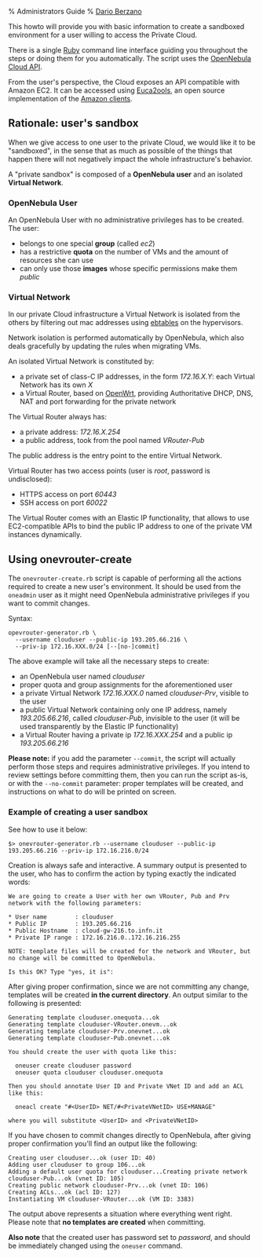 % Administrators Guide
% [Dario Berzano](mailto:dario.berzano@cern.ch)

This howto will provide you with basic information to create a
sandboxed environment for a user willing to access the Private
Cloud.

There is a single [Ruby](http://www.ruby-lang.org/) command line
interface guiding you throughout the steps or doing them for you
automatically. The script uses the
[OpenNebula Cloud API](opennebula.org/doc/3.8/oca/ruby/).

From the user's perspective, the Cloud exposes an API compatible with
Amazon EC2. It can be accessed using
[Euca2ools](http://www.eucalyptus.com/download/euca2ools), an open
source implementation of the
[Amazon clients](https://aws.amazon.com/ec2/faqs/).


Rationale: user's sandbox
-------------------------

When we give access to one user to the private Cloud, we would like it
to be "sandboxed", in the sense that as much as possible of the things
that happen there will not negatively impact the whole
infrastructure's behavior.

A "private sandbox" is composed of a **OpenNebula user** and an
isolated **Virtual Network**.

### OpenNebula User

An OpenNebula User with no administrative privileges has to be
created. The user:

*   belongs to one special **group** (called *ec2*)
*   has a restrictive **quota** on the number of VMs and the amount of
    resources she can use
*   can only use those **images** whose specific permissions make them
    *public*

### Virtual Network

In our private Cloud infrastructure a Virtual Network is isolated from
the others by filtering out mac addresses using
[ebtables](http://ebtables.sourceforge.net/) on the hypervisors.

Network isolation is performed automatically by OpenNebula, which also
deals gracefully by updating the rules when migrating VMs.

An isolated Virtual Network is constituted by:

*   a private set of class-C IP addresses, in the form *172.16.X.Y*:
    each Virtual Network has its own *X*
*   a Virtual Router, based on [OpenWrt](https://openwrt.org/),
    providing Authoritative DHCP, DNS, NAT and port forwarding for the
    private network

The Virtual Router always has:

*   a private address: *172.16.X.254*
*   a public address, took from the pool named *VRouter-Pub*

The public address is the entry point to the entire Virtual Network.

Virtual Router has two access points (user is *root*, password is
undisclosed):

*   HTTPS access on port *60443*
*   SSH access on port *60022*

The Virtual Router comes with an Elastic IP functionality, that allows
to use EC2-compatible APIs to bind the public IP address to one of the
private VM instances dynamically.


Using onevrouter-create
-----------------------

The `onevrouter-create.rb` script is capable of performing all the
actions required to create a new user's environment. It should be used
from the `oneadmin` user as it might need OpenNebula administrative
privileges if you want to commit changes.

Syntax:

```{.sh}
opevrouter-generator.rb \
  --username clouduser --public-ip 193.205.66.216 \
  --priv-ip 172.16.XXX.0/24 [--[no-]commit]
```

The above example will take all the necessary steps to create:

*   an OpenNebula user named *clouduser*
*   proper quota and group assignments for the aforementioned user
*   a private Virtual Network *172.16.XXX.0* named *clouduser-Prv*,
    visible to the user
*   a public Virtual Network containing only one IP address, namely
    *193.205.66.216*, called *clouduser-Pub*, invisible to the user
    (it will be used transparently by the Elastic IP functionality)
*   a Virtual Router having a private ip *172.16.XXX.254* and a public
    ip *193.205.66.216*

**Please note:** if you add the parameter `--commit`, the script will
actually perform those steps and requires administrative privileges.
If you intend to review settings before committing them, then you can
run the script as-is, or with the `--no-commit` parameter: proper
templates will be created, and instructions on what to do will be
printed on screen.

### Example of creating a user sandbox

See how to use it below:

```{.sh}
$> onevrouter-generator.rb --username clouduser --public-ip 193.205.66.216 --priv-ip 172.16.216.0/24
```

Creation is always safe and interactive. A summary output is presented
to the user, who has to confirm the action by typing exactly the
indicated words:

```
We are going to create a User with her own VRouter, Pub and Prv network with the following parameters:

* User name        : clouduser
* Public IP        : 193.205.66.216
* Public Hostname  : cloud-gw-216.to.infn.it
* Private IP range : 172.16.216.0..172.16.216.255

NOTE: template files will be created for the network and VRouter, but no change will be committed to OpenNebula.

Is this OK? Type "yes, it is":
```

After giving proper confirmation, since we are not committing any
change, templates will be created **in the current directory**. An
output similar to the following is presented:

```
Generating template clouduser.onequota...ok
Generating template clouduser-VRouter.onevm...ok
Generating template clouduser-Prv.onevnet...ok
Generating template clouduser-Pub.onevnet...ok

You should create the user with quota like this:

  oneuser create clouduser password
  oneuser quota clouduser clouduser.onequota

Then you should annotate User ID and Private VNet ID and add an ACL like this:

  oneacl create "#<UserID> NET/#<PrivateVNetID> USE+MANAGE"

where you will substitute <UserID> and <PrivateVNetID>
```

If you have chosen to commit changes directly to OpenNebula, after
giving proper confirmation you'll find an output like the following:

```
Creating user clouduser...ok (user ID: 40)
Adding user clouduser to group 106...ok
Adding a default user quota for clouduser...Creating private network clouduser-Pub...ok (vnet ID: 105)
Creating public network clouduser-Prv...ok (vnet ID: 106)
Creating ACLs...ok (acl ID: 127)
Instantiating VM clouduser-VRouter...ok (VM ID: 3383)
```

The output above represents a situation where everything went right.
Please note that **no templates are created** when committing.

**Also note** that the created user has password set to *password*,
and should be immediately changed using the `oneuser` command.
